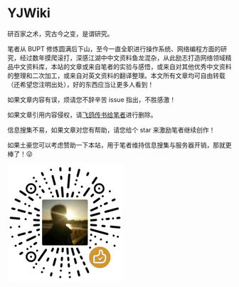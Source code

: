# YJWiki

研百家之术，究古今之变，是谓研究。

笔者从 BUPT 修炼圆满后下山，至今一直全职进行操作系统、网络编程方面的研究，经过数年摸爬滚打，深感江湖中中文资料鱼龙混杂，从此励志打造网络领域精品中文资料库，本站的文章或来自笔者的实验与感悟，或来自对其他优秀中文资料的整理和二次加工，或来自对英文资料的翻译整理。本文所有文章均可自由转载（还希望您注明出处），好的东西应当让更多人看到！

如果文章内容有误，烦请您不辞辛苦 issue 指出，不胜感激！

如果文章引用内容侵权，请[飞鸽传书给笔者](mailto:liyanjiu@bupt.cn)进行删除。

信息搜集不易，如果文章对您有帮助，请您给个 star 来激励笔者继续创作！

如果土豪您可以考虑赞助一下本站，用于笔者维持信息搜集与服务器开销，那就更棒了！😜

![wechatpay.png](wechatpay.png)
